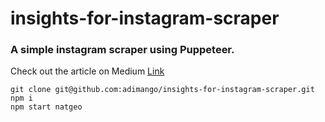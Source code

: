 # insights-for-instagram-scraper

### A simple instagram scraper using Puppeteer.

Check out the article on Medium [Link](https://medium.com/)  

```
git clone git@github.com:adimango/insights-for-instagram-scraper.git
npm i
npm start natgeo
```

